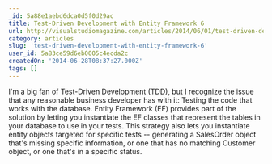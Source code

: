 ```yaml
---
_id: 5a88e1aebd6dca0d5f0d29ac
title: Test-Driven Development with Entity Framework 6
url: http://visualstudiomagazine.com/articles/2014/06/01/test-driven-development.aspx
category: articles
slug: 'test-driven-development-with-entity-framework-6'
user_id: 5a83ce59d6eb0005c4ecda2c
createdOn: '2014-06-28T08:37:27.000Z'
tags: []
---
```


I'm a big fan of Test-Driven Development (TDD), but I recognize the issue that any reasonable business developer has with it: Testing the code that works with the database. Entity Framework (EF) provides part of the solution by letting you instantiate the EF classes that represent the tables in your database to use in your tests. This strategy also lets you instantiate entity objects targeted for specific tests -- generating a SalesOrder object that's missing specific information, or one that has no matching Customer object, or one that's in a specific status.
